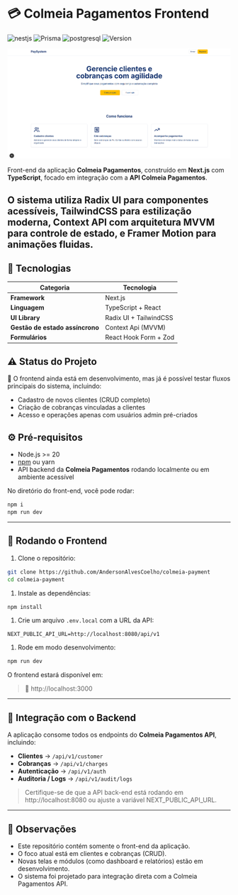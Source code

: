 # 💳 Colmeia Pagamentos Frontend
![nestjs](https://img.shields.io/badge/nestjs-E0234E?style=for-the-badge&logo=nestjs&logoColor=white)
![Prisma](https://img.shields.io/badge/Prisma-3982CE?style=for-the-badge&logo=Prisma&logoColor=white)
![postgresql](https://img.shields.io/badge/postgresql-4169e1?style=for-the-badge&logo=postgresql&logoColor=white)
![Version](https://img.shields.io/badge/V0.1-100000?style=for-the-badge&logo=github&logoColor=white)


<img src="./public/screenshot.png" alt="Exemplo imagem">

Front-end da aplicação **Colmeia Pagamentos**, construído em **Next.js** com **TypeScript**, focado em integração com a **API Colmeia Pagamentos**.

O sistema utiliza **Radix UI** para componentes acessíveis, **TailwindCSS** para estilização moderna, Context API com arquitetura **MVVM** para controle de estado, e **Framer Motion** para animações fluidas.
---

## 🚀 Tecnologias

| Categoria | Tecnologia |
| --- | --- |
| **Framework** | Next.js |
| **Linguagem** | TypeScript + React |
| **UI Library** | Radix UI + TailwindCSS |
| **Gestão de estado assíncrono** | Context Api (MVVM) |
| **Formulários** | React Hook Form + Zod |


## ⚠️ Status do Projeto
🔧 O frontend ainda está em desenvolvimento, mas já é possível testar fluxos principais do sistema, incluindo:
- Cadastro de novos clientes (CRUD completo)
- Criação de cobranças vinculadas a clientes
- Acesso e operações apenas com usuários admin pré-criados

## ⚙️ Pré-requisitos

- Node.js >= 20
- [npm](https://www.npmjs.com/) ou yarn
- API backend da **Colmeia Pagamentos** rodando localmente ou em ambiente acessível

No diretório do front-end, você pode rodar:

```bash
npm i
npm run dev
```
---

## 🐣 Rodando o Frontend

1. Clone o repositório:

```bash
git clone https://github.com/AndersonAlvesCoelho/colmeia-payment
cd colmeia-payment
```

1. Instale as dependências:

```bash
npm install
```

1. Crie um arquivo `.env.local` com a URL da API:

```
NEXT_PUBLIC_API_URL=http://localhost:8080/api/v1
```

1. Rode em modo desenvolvimento:

```bash
npm run dev
```

O frontend estará disponível em:

> 📍 http://localhost:3000

---

## 🔄 Integração com o Backend

A aplicação consome todos os endpoints do **Colmeia Pagamentos API**, incluindo:

- **Clientes** → `/api/v1/customer`
- **Cobranças** → `/api/v1/charges`
- **Autenticação** → `/api/v1/auth`
- **Auditoria / Logs** → `/api/v1/audit/logs`

> Certifique-se de que a API back-end está rodando em http://localhost:8080 ou ajuste a variável NEXT_PUBLIC_API_URL.

---

## 📝 Observações
- Este repositório contém somente o front-end da aplicação.
- O foco atual está em clientes e cobranças (CRUD).
- Novas telas e módulos (como dashboard e relatórios) estão em desenvolvimento.
- O sistema foi projetado para integração direta com a Colmeia Pagamentos API.